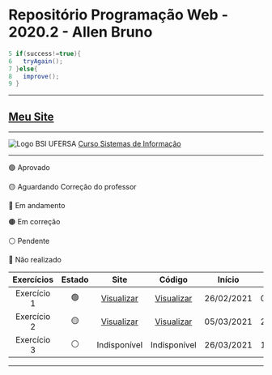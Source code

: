 # Repositório Programação Web - 2020.2 - Allen Bruno 

```java
5 if(success!=true){
6   tryAgain();
7 }else{
8   improve();       
9 }
```

***
## [Meu Site](https://brunocardo11.github.io)
***
![Logo BSI UFERSA](https://bsiangicos.ufersa.edu.br/wp-content/uploads/sites/70/2019/03/bsi-logo.png)
[Curso Sistemas de Informação](https://bsiangicos.ufersa.edu.br/)

***
🟢 Aprovado

🟡 Aguardando Correção do professor

🔵 Em andamento

🟤 Em correção

⚪️ Pendente

🔴 Não realizado

Exercícios   | Estado | Site | Código | Início | Prazo final
:---------: | :------: | :----: | :---: | :---: | :---:
Exercício 1 | 🟢 | [Visualizar](https://brunocardo11.github.io/Site/atividade-aula-1.html) | [Visualizar](https://github.com/brunocardo11/pweb_2020.2_allenBruno/tree/main/meuSite) | 26/02/2021 | 08/03/2021
Exercício 2 | 🟡 | [Visualizar](https://brunocardo11.github.io/Site/exercicio-2/index.html) | [Visualizar](https://github.com/brunocardo11/pweb_2020.2_allenBruno/tree/main/exercicio2/meuSite) | 05/03/2021 | 22/03/2021
Exercício 3 | ⚪️ | Indisponível | Indisponível | 26/03/2021 | 12/04/2021

***